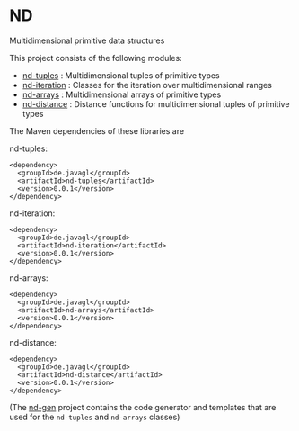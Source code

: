 
# ND

Multidimensional primitive data structures

This project consists of the following modules:

 * [nd-tuples](./nd-tuples) : Multidimensional tuples of primitive types
 * [nd-iteration](./nd-iteration) : Classes for the iteration over 
    multidimensional ranges
 * [nd-arrays](./nd-arrays) : Multidimensional arrays of primitive types
 * [nd-distance](./nd-distance) : Distance functions for multidimensional 
   tuples of primitive types
 
The Maven dependencies of these libraries are 

nd-tuples:

    <dependency>
      <groupId>de.javagl</groupId>
      <artifactId>nd-tuples</artifactId>
      <version>0.0.1</version>
    </dependency>
    
nd-iteration:

    <dependency>
      <groupId>de.javagl</groupId>
      <artifactId>nd-iteration</artifactId>
      <version>0.0.1</version>
    </dependency>
    
nd-arrays:

    <dependency>
      <groupId>de.javagl</groupId>
      <artifactId>nd-arrays</artifactId>
      <version>0.0.1</version>
    </dependency>
    
nd-distance:

    <dependency>
      <groupId>de.javagl</groupId>
      <artifactId>nd-distance</artifactId>
      <version>0.0.1</version>
    </dependency>
    
     
 
(The [nd-gen](./nd-gen) project contains the code generator and templates
that are used for the `nd-tuples` and `nd-arrays` classes)
   
   
 
